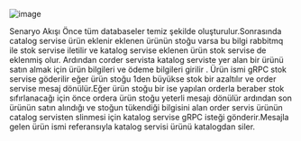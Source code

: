 ![image](https://github.com/user-attachments/assets/e9938534-bbf8-40ec-9077-3979be096297)


Senaryo Akışı
Önce tüm databaseler temiz şekilde oluşturulur.Sonrasında catalog servise ürün eklenir eklenen ürünün stoğu varsa bu bilgi rabbitmq ile stok servise iletilir ve katalog servise eklenen ürün stok servise de eklenmiş olur.  Ardından corder servista katalog serviste yer alan bir ürünü satın almak için ürün bilgileri ve ödeme bilgileri girilir . Ürün ismi gRPC stok servise göderilir eğer ürün stoğu 1den büyükse stok bir azaltılır ve order servise mesaj dönülür.Eğer ürün stoğu bir ise yapılan orderla beraber stok sıfırlanacağı için önce ordera ürün stoğu yeterli mesajı dönülür ardından son ürünün satın alındığı ve stoğun tükendiği bilgisini alan order servis ürünün catalog servisten slinmesi için katalog servise gRPC isteği gönderir.Mesajla gelen ürün ismi referansıyla katalog servisi ürünü katalogdan siler.


